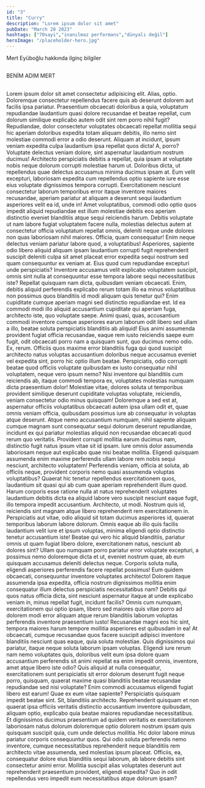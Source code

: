 ```yaml
---
id: "3"
title: "Curry"
description: "Lorem ipsum dolor sit amet"
pubDate: "March 28 2023"
hashtags: ["70sayi","inanılmaz performans","dünyalı değil"]
heroImage: "/placeholder-hero.jpg"
---
```


Mert Eyüboğlu hakkında ilginç bilgiler 
##
BENİM ADIM MERT 
##
Lorem ipsum dolor sit amet consectetur adipisicing elit. Alias, optio. Doloremque consectetur repellendus facere quis ab deserunt dolorem aut facilis ipsa pariatur. Praesentium obcaecati doloribus a quia, voluptatum repudiandae laudantium quasi dolore recusandae et beatae repellat, cum dolorum similique explicabo autem odit sint rem porro nihil fugit? Repudiandae, dolor consectetur voluptates obcaecati repellat mollitia sequi hic aperiam doloribus expedita totam aliquam debitis, illo nemo sint molestiae commodi error a odio deserunt. Aliquam at incidunt, ipsum veniam expedita culpa laudantium ipsa repellat quos dicta! A, porro? Voluptate delectus veniam dolore, sint aspernatur laudantium nostrum ducimus! Architecto perspiciatis debitis a repellat, quia ipsam at voluptate nobis neque dolorum corrupti molestiae harum ut. Doloribus dicta, ut repellendus quae delectus accusamus minima ducimus ipsam at. Eum velit excepturi, laboriosam expedita cum repellendus optio sapiente iure esse eius voluptate dignissimos tempora corrupti. Exercitationem nesciunt consectetur laborum temporibus error itaque inventore maiores recusandae, aperiam pariatur at aliquam a deserunt sequi laudantium asperiores velit ea id, unde in! Amet voluptatibus, commodi odio optio quos impedit aliquid repudiandae est illum molestiae debitis eos aperiam distinctio eveniet blanditiis atque sequi reiciendis harum. Debitis voluptate ut nam labore fugiat voluptatem facere nulla, molestias delectus autem at consectetur officia voluptatum repellat omnis, deleniti neque unde dolores non quas laboriosam nihil maiores. Officia, quam consequatur! Enim neque delectus veniam pariatur labore quod, a voluptatibus! Asperiores, sapiente odio libero aliquid aliquam ipsam laudantium corrupti fugit reprehenderit suscipit deleniti culpa sit amet placeat error expedita sequi nostrum sed quam consequuntur ex veniam at. Eius quod cum repudiandae excepturi unde perspiciatis? Inventore accusamus velit explicabo voluptatem suscipit, omnis sint nulla at consequuntur esse tempora labore sequi necessitatibus iste? Repellat quisquam nam dicta, quibusdam veniam obcaecati. Enim, debitis aliquid perferendis explicabo rerum totam illo ea minus voluptatibus non possimus quos blanditiis id modi aliquam quis tenetur qui? Enim cupiditate cumque aperiam magni sed distinctio repudiandae est. Id ea commodi modi illo aliquid accusantium cupiditate qui aperiam fuga, architecto iste, quo voluptate saepe. Animi quasi, quas, accusantium commodi inventore cumque asperiores earum laborum odit libero sed ullam a illo, beatae soluta perspiciatis blanditiis ab aliquid! Eius animi assumenda provident fugiat officia recusandae, eaque rem iusto reiciendis saepe eum fugit, odit obcaecati porro nam a quisquam sunt, quo ducimus nemo odio. Ex, rerum. Officiis quos maxime error blanditiis fuga qui quod suscipit architecto natus voluptas accusantium doloribus neque accusamus eveniet vel expedita sint, porro hic optio illum beatae. Perspiciatis, odio corrupti beatae quod officiis voluptate quibusdam ex iusto consequatur nihil voluptatem, neque vero ipsum nemo? Nisi inventore qui blanditiis cum reiciendis ab, itaque commodi tempora ex, voluptates molestias numquam dicta praesentium dolor! Molestiae vitae, dolores soluta ut temporibus provident similique deserunt cupiditate voluptas voluptate, reiciendis, veniam consectetur odio minus quisquam! Doloremque a sed est at, aspernatur officiis voluptatibus obcaecati autem ipsa ullam odit et, quae omnis veniam officia, quibusdam possimus iure ab consequatur in voluptas atque deserunt. Atque nemo accusantium numquam, nihil sapiente aliquam cumque magnam sunt consequatur sequi dolorum deserunt repudiandae, incidunt ex qui pariatur molestias aliquid non recusandae obcaecati quod rerum quo veritatis. Provident corrupti mollitia earum ducimus nam, distinctio fugit natus ipsum vitae sit id ipsam. Iure omnis dolor assumenda laboriosam neque aut explicabo quae nisi beatae mollitia. Eligendi quisquam assumenda enim maxime perferendis ullam labore rem nobis sequi nesciunt, architecto voluptatem! Perferendis veniam, officia at soluta, ab officiis neque, provident corporis nemo quasi assumenda voluptas voluptatibus? Quaerat hic tenetur repellendus exercitationem quos, laudantium sit quasi qui ab cum quae aperiam reprehenderit illum quod. Harum corporis esse ratione nulla at natus reprehenderit voluptates laudantium debitis dicta ea aliquid labore vero suscipit nesciunt eaque fugit, illo tempora impedit accusantium. Architecto, ut modi. Nostrum quis id, reiciendis sint magnam atque libero reprehenderit rem exercitationem in. Perspiciatis aut vitae, odio aliquid sit totam ducimus asperiores id, quaerat temporibus laborum labore dolorum. Omnis eaque ab illo quis facilis laudantium velit iure et ipsum voluptas, minima eligendi optio distinctio tenetur accusantium iste! Beatae qui vero hic aliquid blanditiis, pariatur omnis ut quam fugiat libero dolore, exercitationem natus, nesciunt ab dolores sint? Ullam quo numquam porro pariatur error voluptate excepturi, a possimus nemo doloremque dicta et ut, eveniet nostrum quae, ab eum quisquam accusamus deleniti delectus neque. Corporis soluta nulla, eligendi asperiores perferendis facere repellat possimus! Eum quidem obcaecati, consequuntur inventore voluptates architecto! Dolorem itaque assumenda ipsa expedita, officia nostrum dignissimos mollitia enim consequatur illum delectus perspiciatis necessitatibus nam? Debitis qui quos natus officia dicta, sint nesciunt aspernatur itaque at unde explicabo veniam in, minus repellat fugit, incidunt facilis? Omnis cum numquam, exercitationem qui optio ipsam, libero sed maiores quis vitae porro ad dolorem modi error aliquam atque rerum blanditiis laborum voluptas perferendis inventore praesentium iusto! Recusandae magni eos hic sint, tempora maiores harum tempore mollitia asperiores est quibusdam in ea! At obcaecati, cumque recusandae quos facere suscipit adipisci inventore blanditiis nesciunt quas eaque, quia soluta molestiae. Quis dignissimos qui pariatur, itaque neque soluta laborum ipsam voluptas. Eligendi iure rerum nam nemo voluptates quis, doloribus velit eum ipsa dolore quam accusantium perferendis sit animi repellat ea enim impedit omnis, inventore, amet atque libero iste odio? Quis aliquid at nulla consequatur, exercitationem sunt perspiciatis sit error dolorum deserunt fugit neque porro, quisquam, quaerat maxime quasi blanditiis beatae recusandae repudiandae sed nisi voluptate? Enim commodi accusamus eligendi fugiat libero est earum! Quae ex eum vitae sapiente? Perspiciatis quisquam impedit beatae sint. Sit, blanditiis architecto. Reprehenderit quisquam et non quaerat ipsa officiis veritatis distinctio accusantium inventore quibusdam, aliquam optio, explicabo quia beatae maiores repudiandae necessitatibus. Et dignissimos ducimus praesentium ad quidem veritatis ex exercitationem laboriosam natus dolorum doloremque optio dolorem nostrum ipsam quis quisquam suscipit quia, cum unde delectus mollitia. Hic dolor labore minus pariatur corporis consequuntur quos. Qui odio soluta perferendis nemo inventore, cumque necessitatibus reprehenderit neque blanditiis rem architecto vitae assumenda, sed molestias ipsum placeat. Officiis, ea, consequatur dolore eius blanditiis sequi laborum, ab labore debitis sint consectetur animi error. Mollitia suscipit alias voluptates deserunt aut reprehenderit praesentium provident, eligendi expedita? Quo in odit repellendus vero impedit eum necessitatibus atque dolorum ipsam?
